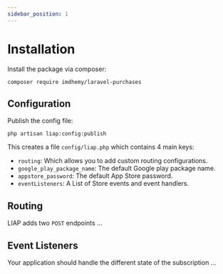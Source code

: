 ```yaml
---
sidebar_position: 1
---
```


# Installation

Install the package via composer:

```
composer require imdhemy/laravel-purchases
```

## Configuration

Publish the config file:

```
php artisan liap:config:publish
```

This creates a file `config/liap.php` which contains 4 main keys:

- `routing`: Which allows you to add custom routing configurations.
- `google_play_package_name`: The default Google play package name.
- `appstore_password`: The default App Store password.
- `eventListeners`: A List of Store events and event handlers.

## Routing

LIAP adds two `POST` endpoints ...

## Event Listeners

Your application should handle the different state of the subscription ...
